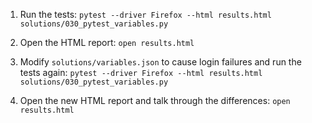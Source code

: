 1. Run the tests: `pytest --driver Firefox --html results.html solutions/030_pytest_variables.py`

2. Open the HTML report: `open results.html`

3. Modify `solutions/variables.json` to cause login failures and run the tests again: `pytest --driver Firefox --html results.html solutions/030_pytest_variables.py`

4. Open the new HTML report and talk through the differences: `open results.html`
